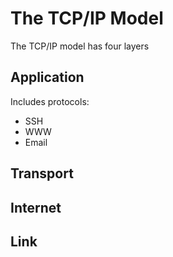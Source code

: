 # The TCP/IP Model
The TCP/IP  model has four layers

## Application

Includes protocols:

- SSH
- WWW
- Email

## Transport

## Internet

## Link
